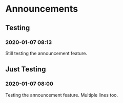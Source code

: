 # Announcements

## Testing

### 2020-01-07 08:13

Still testing the announcement feature.

## Just Testing

### 2020-01-07 08:00

Testing the announcement feature.
Multiple lines too.


